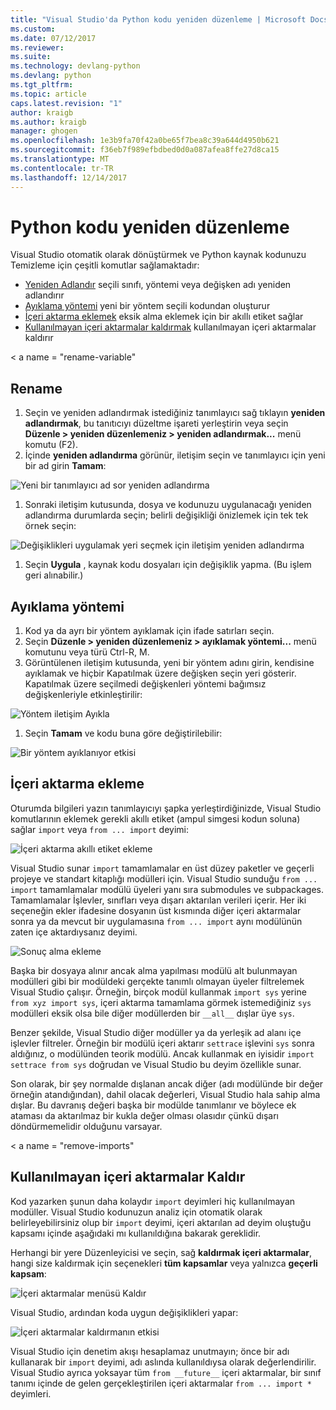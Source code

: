 ```yaml
---
title: "Visual Studio'da Python kodu yeniden düzenleme | Microsoft Docs"
ms.custom: 
ms.date: 07/12/2017
ms.reviewer: 
ms.suite: 
ms.technology: devlang-python
ms.devlang: python
ms.tgt_pltfrm: 
ms.topic: article
caps.latest.revision: "1"
author: kraigb
ms.author: kraigb
manager: ghogen
ms.openlocfilehash: 1e3b9fa70f42a0be65f7bea8c39a644d4950b621
ms.sourcegitcommit: f36eb7f989efbdbed0d0a087afea8ffe27d8ca15
ms.translationtype: MT
ms.contentlocale: tr-TR
ms.lasthandoff: 12/14/2017
---
```

# <a name="refactoring-python-code"></a>Python kodu yeniden düzenleme

Visual Studio otomatik olarak dönüştürmek ve Python kaynak kodunuzu Temizleme için çeşitli komutlar sağlamaktadır:

- [Yeniden Adlandır](#rename) seçili sınıfı, yöntemi veya değişken adı yeniden adlandırır
- [Ayıklama yöntemi](#extract-method) yeni bir yöntem seçili kodundan oluşturur
- [İçeri aktarma eklemek](#add-import) eksik alma eklemek için bir akıllı etiket sağlar
- [Kullanılmayan içeri aktarmalar kaldırmak](#remove-imports) kullanılmayan içeri aktarmalar kaldırır

< a name = "rename-variable"</a>

## <a name="rename"></a>Rename

1. Seçin ve yeniden adlandırmak istediğiniz tanımlayıcı sağ tıklayın **yeniden adlandırmak**, bu tanıtıcıyı düzeltme işareti yerleştirin veya seçin **Düzenle > yeniden düzenlemeniz > yeniden adlandırmak...**  menü komutu (F2).
1. İçinde **yeniden adlandırma** görünür, iletişim seçin ve tanımlayıcı için yeni bir ad girin **Tamam**:

  ![Yeni bir tanımlayıcı ad sor yeniden adlandırma](media/code-refactor-rename-1.png)

1. Sonraki iletişim kutusunda, dosya ve kodunuzu uygulanacağı yeniden adlandırma durumlarda seçin; belirli değişikliği önizlemek için tek tek örnek seçin:

  ![Değişiklikleri uygulamak yeri seçmek için iletişim yeniden adlandırma](media/code-refactor-rename-2.png)

1. Seçin **Uygula** , kaynak kodu dosyaları için değişiklik yapma. (Bu işlem geri alınabilir.)

## <a name="extract-method"></a>Ayıklama yöntemi

1. Kod ya da ayrı bir yöntem ayıklamak için ifade satırları seçin.
1. Seçin **Düzenle > yeniden düzenlemeniz > ayıklamak yöntemi...**  menü komutunu veya türü Ctrl-R, M.
1. Görüntülenen iletişim kutusunda, yeni bir yöntem adını girin, kendisine ayıklamak ve hiçbir Kapatılmak üzere değişken seçin yeri gösterir. Kapatılmak üzere seçilmedi değişkenleri yöntemi bağımsız değişkenleriyle etkinleştirilir:

  ![Yöntem iletişim Ayıkla](media/code-refactor-extract-method-1.png)

1. Seçin **Tamam** ve kodu buna göre değiştirilebilir:

  ![Bir yöntem ayıklanıyor etkisi](media/code-refactor-extract-method-2.png)

## <a name="add-import"></a>İçeri aktarma ekleme

Oturumda bilgileri yazın tanımlayıcıyı şapka yerleştirdiğinizde, Visual Studio komutlarının eklemek gerekli akıllı etiket (ampul simgesi kodun soluna) sağlar `import` veya `from ... import` deyimi:

![İçeri aktarma akıllı etiket ekleme](media/code-refactor-add-import-1.png)

Visual Studio sunar `import` tamamlamalar en üst düzey paketler ve geçerli projeye ve standart kitaplığı modülleri için. Visual Studio sunduğu `from ... import` tamamlamalar modülü üyeleri yanı sıra submodules ve subpackages. Tamamlamalar İşlevler, sınıfları veya dışarı aktarılan verileri içerir. Her iki seçeneğin ekler ifadesine dosyanın üst kısmında diğer içeri aktarmalar sonra ya da mevcut bir uygulamasına `from ... import` aynı modülünün zaten içe aktardıysanız deyimi.

![Sonuç alma ekleme](media/code-refactor-add-import-2.png)

Başka bir dosyaya alınır ancak alma yapılması modülü alt bulunmayan modülleri gibi bir modüldeki gerçekte tanımlı olmayan üyeler filtrelemek Visual Studio çalışır. Örneğin, birçok modül kullanmak `import sys` yerine `from xyz import sys`, içeri aktarma tamamlama görmek istemediğiniz `sys` modülleri eksik olsa bile diğer modüllerden bir `__all__` dışlar üye `sys`.

Benzer şekilde, Visual Studio diğer modüller ya da yerleşik ad alanı içe işlevler filtreler. Örneğin bir modülü içeri aktarır `settrace` işlevini `sys` sonra aldığınız, o modülünden teorik modülü. Ancak kullanmak en iyisidir `import settrace from sys` doğrudan ve Visual Studio bu deyim özellikle sunar.

Son olarak, bir şey normalde dışlanan ancak diğer (adı modülünde bir değer örneğin atandığından), dahil olacak değerleri, Visual Studio hala sahip alma dışlar. Bu davranış değeri başka bir modülde tanımlanır ve böylece ek ataması da aktarılmaz bir kukla değer olması olasıdır çünkü dışarı döndürmemelidir olduğunu varsayar.

< a name = "remove-imports"</a>
## <a name="remove-unused-imports"></a>Kullanılmayan içeri aktarmalar Kaldır

Kod yazarken şunun daha kolaydır `import` deyimleri hiç kullanılmayan modüller. Visual Studio kodunuzun analiz için otomatik olarak belirleyebilirsiniz olup bir `import` deyimi, içeri aktarılan ad deyim oluştuğu kapsamı içinde aşağıdaki mı kullanıldığına bakarak gereklidir.

Herhangi bir yere Düzenleyicisi ve seçin, sağ **kaldırmak içeri aktarmalar**, hangi size kaldırmak için seçenekleri **tüm kapsamlar** veya yalnızca **geçerli kapsam**:

![İçeri aktarmalar menüsü Kaldır](media/code-refactor-remove-imports-1.png)

Visual Studio, ardından koda uygun değişiklikleri yapar:

![İçeri aktarmalar kaldırmanın etkisi](media/code-refactor-remove-imports-2.png)

Visual Studio için denetim akışı hesaplamaz unutmayın; önce bir adı kullanarak bir `import` deyimi, adı aslında kullanıldıysa olarak değerlendirilir. Visual Studio ayrıca yoksayar tüm `from __future__` içeri aktarmalar, bir sınıf tanımı içinde de gelen gerçekleştirilen içeri aktarmalar `from ... import *` deyimleri.